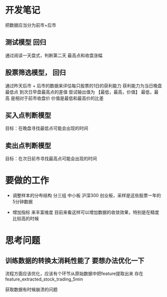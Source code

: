 # 开发笔记

把数据应当分为前市+后市

## 测试模型 回归
通过阅读一天盘式，判断第二天 最高点和收盘涨幅

## 股票筛选模型， 回归
通过昨天后市 + 后市的数据来评估每只股票的1日的获利能力
获利能力为当日晚盘最低点 到次日早盘最高点的差值
尝试输出值为 【最低，最高，价值】
最低，最高 是相对于前市收盘价
价值是最低和最高价的比差

## 买入点判断模型
目标：在晚盘寻找最低点可能会出现的时间

## 卖出点判断模型
目标：在次日前市寻找最高点可能会出现的时间

# 要做的工作

* 调整样本的分布结构
分三组 中小板  沪深300  创业板，采样是这些股票一年的5分钟数据

* 增加指标 来丰富维度
目前来看这样可以增加数据的收敛效果，特别是在精度比较高的时候

# 思考问题

## 训练数据的转换太消耗性能了 要想办法优化一下 
流程方面应该优化，应该有个环节从原始数据中把feature提取出来 存在
feature_extracted_stock_trading_5min

获取数据有时候崩溃的问题


